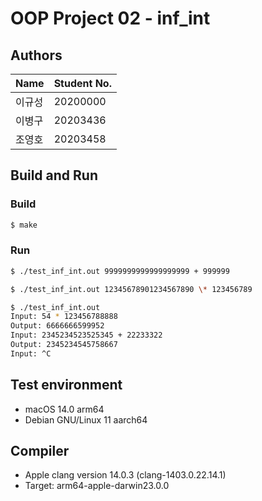 # OOP Project 02 - inf_int
## Authors
| Name | Student No. |
|---|---|
| 이규성 | 20200000 |
| 이병구 | 20203436 |
| 조영호 | 20203458 |

## Build and Run
### Build
```bash
$ make
```
### Run
```bash
$ ./test_inf_int.out 9999999999999999999 + 999999
```
```bash
$ ./test_inf_int.out 12345678901234567890 \* 123456789
```
```bash
$ ./test_inf_int.out
Input: 54 * 123456788888
Output: 6666666599952
Input: 2345234523525345 + 22233322
Output: 2345234545758667
Input: ^C
```
## Test environment
- macOS 14.0 arm64
- Debian GNU/Linux 11 aarch64

## Compiler
- Apple clang version 14.0.3 (clang-1403.0.22.14.1)
- Target: arm64-apple-darwin23.0.0

